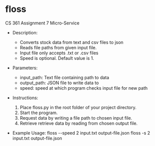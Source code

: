 # floss
CS 361 Assignment 7 Micro-Service

* Description:
    * Converts stock data from text and csv files to json 
    * Reads file paths from given input file.
    * Input file only accepts .txt or .csv files
    * Speed is optional. Default value is 1.

* Parameters:
    * input_path: Text file containing path to data
    * output_path: JSON file to write data to
    * speed: speed at which program checks input file for new path

* Instructions:
   1. Place floss.py in the root folder of your project directory.
   2. Start the program.
   3. Request data by writing a file path to chosen input file.
   4. Retrieve retrieve data by reading from chosen output file.

* Example Usage: 
     floss --speed 2 input.txt output-file.json
     floss -s 2 input.txt output-file.json 

